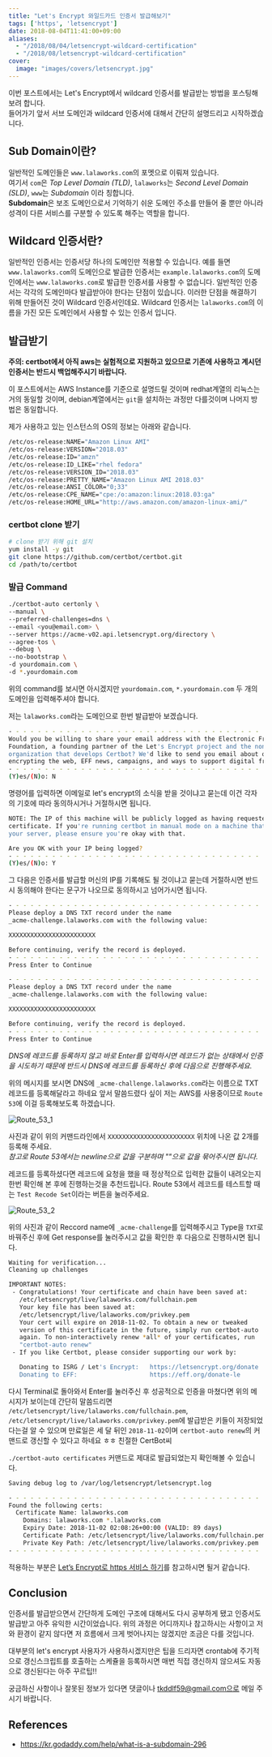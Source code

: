 ```yaml
---
title: "Let's Encrypt 와일드카드 인증서 발급해보기"
tags: ['https', 'letsencrypt']
date: 2018-08-04T11:41:00+09:00
aliases:
  - "/2018/08/04/letsencrypt-wildcard-certification"
  - "/2018/08/letsencrypt-wildcard-certification"
cover:
  image: "images/covers/letsencrypt.jpg"
---
```


<!--more-->

이번 포스트에서는 Let's Encrypt에서 wildcard 인증서를 발급받는 방법을 포스팅해보려 합니다.  
들어가기 앞서 서브 도메인과 wildcard 인증서에 대해서 간단히 설명드리고 시작하겠습니다.

## Sub Domain이란?

일반적인 도메인들은 `www.lalaworks.com`의 포멧으로 이뤄져 있습니다.  
여기서 `com`은 *Top Level Domain (TLD)*, `lalaworks`는 *Second Level Domain (SLD)*, `www`는 *Subdomain* 이라 칭합니다.  
**Subdomain**은 보조 도메인으로서 기억하기 쉬운 도메인 주소를 만들어 줄 뿐만 아니라 성격이 다른 서비스를 구분할 수 있도록 해주는 역할을 합니다.


## Wildcard 인증서란?

일반적인 인증서는 인증서당 하나의 도메인만 적용할 수 있습니다. 예를 들면 `www.lalaworks.com`의 도메인으로 발급한 인증서는 `example.lalaworks.com`의 도메인에서는 `www.lalaworks.com`로 발급한 인증서를 사용할 수 없습니다. 일반적인 인증서는 각각의 도메인마다 발급받아야 한다는 단점이 있습니다. 이러한 단점을 해결하기 위해 만들어진 것이 Wildcard 인증서인데요. Wildcard 인증서는 `lalaworks.com`의 이름을 가진 모든 도메인에서 사용할 수 있는 인증서 입니다.  

## 발급받기

**주의: certbot에서 아직 aws는 실험적으로 지원하고 있으므로 기존에 사용하고 계시던 인증서는 반드시 백업해주시기 바랍니다.**  

이 포스트에서는 AWS Instance를 기준으로 설명드릴 것이며 redhat계열의 리눅스는 거의 동일할 것이며, debian계열에서는 `git`을 설치하는 과정만 다를것이며 나머지 방법은 동일합니다.

제가 사용하고 있는 인스턴스의 OS의 정보는 아래와 같습니다.

```bash
/etc/os-release:NAME="Amazon Linux AMI"
/etc/os-release:VERSION="2018.03"
/etc/os-release:ID="amzn"
/etc/os-release:ID_LIKE="rhel fedora"
/etc/os-release:VERSION_ID="2018.03"
/etc/os-release:PRETTY_NAME="Amazon Linux AMI 2018.03"
/etc/os-release:ANSI_COLOR="0;33"
/etc/os-release:CPE_NAME="cpe:/o:amazon:linux:2018.03:ga"
/etc/os-release:HOME_URL="http://aws.amazon.com/amazon-linux-ami/"
```

### certbot clone 받기
```bash
# clone 받기 위해 git 설치
yum install -y git
git clone https://github.com/certbot/certbot.git
cd /path/to/certbot
```

### 발급 Command
```bash
./certbot-auto certonly \
--manual \
--preferred-challenges=dns \
--email <you@email.com> \
--server https://acme-v02.api.letsencrypt.org/directory \
--agree-tos \
--debug \
--no-bootstrap \
-d yourdomain.com \
-d *.yourdomain.com
```
위의 command를 보시면 아시겠지만 `yourdomain.com`, `*.yourdomain.com` 두 개의 도메인을 입력해주셔야 합니다.

저는 `lalaworks.com`라는 도메인으로 한번 발급받아 보겠습니다.

```bash
- - - - - - - - - - - - - - - - - - - - - - - - - - - - - - - - - - - - - - - -
Would you be willing to share your email address with the Electronic Frontier
Foundation, a founding partner of the Let's Encrypt project and the non-profit
organization that develops Certbot? We'd like to send you email about our work
encrypting the web, EFF news, campaigns, and ways to support digital freedom.
- - - - - - - - - - - - - - - - - - - - - - - - - - - - - - - - - - - - - - - -
(Y)es/(N)o: N
```

명령어를 입력하면 이메일로 let's encrypt의 소식을 받을 것이냐고 묻는데 이건 각자의 기호에 따라 동의하시거나 거절하시면 됩니다.


```bash
NOTE: The IP of this machine will be publicly logged as having requested this
certificate. If you're running certbot in manual mode on a machine that is not
your server, please ensure you're okay with that.

Are you OK with your IP being logged?
- - - - - - - - - - - - - - - - - - - - - - - - - - - - - - - - - - - - - - - -
(Y)es/(N)o: Y
```

그 다음은 인증서를 발급할 머신의 IP를 기록해도 될 것이냐고 묻는데 거절하시면 반드시 동의해야 한다는 문구가 나오므로 동의하시고 넘어가시면 됩니다.  

```bash
- - - - - - - - - - - - - - - - - - - - - - - - - - - - - - - - - - - - - - - -
Please deploy a DNS TXT record under the name
_acme-challenge.lalaworks.com with the following value:

XXXXXXXXXXXXXXXXXXXXXXXX

Before continuing, verify the record is deployed.
- - - - - - - - - - - - - - - - - - - - - - - - - - - - - - - - - - - - - - - -
Press Enter to Continue

- - - - - - - - - - - - - - - - - - - - - - - - - - - - - - - - - - - - - - - -
Please deploy a DNS TXT record under the name
_acme-challenge.lalaworks.com with the following value:

XXXXXXXXXXXXXXXXXXXXXXXX

Before continuing, verify the record is deployed.
- - - - - - - - - - - - - - - - - - - - - - - - - - - - - - - - - - - - - - - -
Press Enter to Continue
```

_DNS에 레코드를 등록하지 않고 바로 Enter를 입력하시면 레코드가 없는 상태에서 인증을 시도하기 때문에 반드시 DNS에 레코드를 등록하신 후에 다음으로 진행해주세요._

위의 메시지를 보시면 DNS에 `_acme-challenge.lalaworks.com`라는 이름으로 TXT레코드를 등록해달라고 하네요
앞서 말씀드렸다 싶이 저는 AWS를 사용중이므로 `Route 53`에 이걸 등록해보도록 하겠습니다.

![Route_53_1](/images/2018-08-04-letsencrypt/create_record.png)

사진과 같이 위의 커맨드라인에서 `XXXXXXXXXXXXXXXXXXXXXXXX` 위치에 나온 값 2개를 등록해 주세요.  
_참고로 Route 53에서는 newline으로 값을 구분하며 ""으로 값을 묶어주시면 됩니다._

레코드를 등록하셨다면 레코드에 요청을 했을 때 정상적으로 입력한 값들이 내려오는지 한번 확인해 본 후에 진행하는것을 추천드립니다.
Route 53에서 레코드를 테스트할 때는 `Test Recode Set`이라는 버튼을 눌러주세요.

![Route_53_2](/images/2018-08-04-letsencrypt/check_record_in_route53.png)

위의 사진과 같이 Reccord name에  `_acme-challenge`를 입력해주시고 Type을 `TXT`로 바꿔주신 후에 Get response를 눌러주시고 값을 확인한 후 다음으로 진행하시면 됩니다.

```bash
Waiting for verification...
Cleaning up challenges

IMPORTANT NOTES:
 - Congratulations! Your certificate and chain have been saved at:
   /etc/letsencrypt/live/lalaworks.com/fullchain.pem
   Your key file has been saved at:
   /etc/letsencrypt/live/lalaworks.com/privkey.pem
   Your cert will expire on 2018-11-02. To obtain a new or tweaked
   version of this certificate in the future, simply run certbot-auto
   again. To non-interactively renew *all* of your certificates, run
   "certbot-auto renew"
 - If you like Certbot, please consider supporting our work by:

   Donating to ISRG / Let's Encrypt:   https://letsencrypt.org/donate
   Donating to EFF:                    https://eff.org/donate-le
```

다시 Terminal로 돌아와서 Enter를 눌러주신 후 성공적으로 인증을 마쳤다면 위의 메시지가 보이는데 간단히 말씀드리면 `/etc/letsencrypt/live/lalaworks.com/fullchain.pem`, `/etc/letsencrypt/live/lalaworks.com/privkey.pem`에 발급받은 키들이 저장되었다는걸 알 수 있으며 만료일은 세 달 뒤인 `2018-11-02`이며 `certbot-auto renew`의 커맨드로 갱신할 수 있다고 하네요 ㅎㅎ 친절한 CertBot씨


`./certbot-auto certificates` 커맨드로 제대로 발급되었는지 확인해볼 수 있습니다.

```bash
Saving debug log to /var/log/letsencrypt/letsencrypt.log

- - - - - - - - - - - - - - - - - - - - - - - - - - - - - - - - - - - - - - - -
Found the following certs:
  Certificate Name: lalaworks.com
    Domains: lalaworks.com *.lalaworks.com
    Expiry Date: 2018-11-02 02:08:26+00:00 (VALID: 89 days) 
    Certificate Path: /etc/letsencrypt/live/lalaworks.com/fullchain.pem
    Private Key Path: /etc/letsencrypt/live/lalaworks.com/privkey.pem
- - - - - - - - - - - - - - - - - - - - - - - - - - - - - - - - - - - - - - - -
```

적용하는 부분은 [Let’s Encrypt로 https 서비스 하기](https://realsangil.github.io/http/17-03-31-letsencrypt)를 참고하시면 될거 같습니다.

## Conclusion
인증서를 발급받으면서 간단하게 도메인 구조에 대해서도 다시 공부하게 됐고 인증서도 발급받고 아주 유익한 시간이었습니다.
위의 과정은 어디까지나 참고하시는 사항이고 저와 환경이 같지 않다면 저 흐름에서 크게 벗어나지는 않겠지만 조금은 다를 것입니다. 

대부분의 let's encrypt 사용자가 사용하시겠지만은 팁을 드리자면 crontab에 주기적으로 갱신스크립트를 호출하는 스케쥴을 등록하시면
매번 직접 갱신하지 않으셔도 자동으로 갱신된다는 아주 꾸르팁!!

궁금하신 사항이나 잘못된 정보가 있다면 댓글이나 tkddlf59@gmail.com으로 메일 주시기 바랍니다.

## References
 - https://kr.godaddy.com/help/what-is-a-subdomain-296
